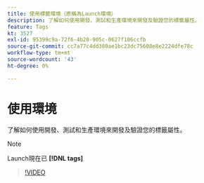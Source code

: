 ```yaml
---
title: 使用標籤環境（原稱為Launch環境）
description: 了解如何使用開發、測試和生產環境來開發及驗證您的標籤屬性。
feature: Tags
kt: 3527
exl-id: 95399c9a-72f6-4b20-905c-0627f106ccfb
source-git-commit: cc7a77c4dd380ae1bc23dc75608e8e2224dfe78c
workflow-type: tm+mt
source-wordcount: '43'
ht-degree: 0%

---
```


# 使用環境

了解如何使用開發、測試和生產環境來開發及驗證您的標籤屬性。

>[!NOTE]
>
> Launch現在已 **[!DNL tags]**

>[!VIDEO](https://video.tv.adobe.com/v/28729/?quality=12&learn=on)

